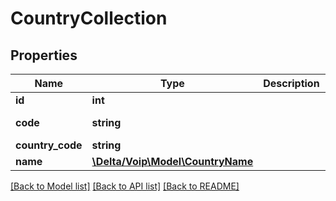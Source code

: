 # CountryCollection

## Properties
Name | Type | Description | Notes
------------ | ------------- | ------------- | -------------
**id** | **int** |  | [optional] 
**code** | **string** |  | [default to '']
**country_code** | **string** |  | [optional] 
**name** | [**\Delta/Voip\Model\CountryName**](CountryName.md) |  | [optional] 

[[Back to Model list]](../README.md#documentation-for-models) [[Back to API list]](../README.md#documentation-for-api-endpoints) [[Back to README]](../README.md)


